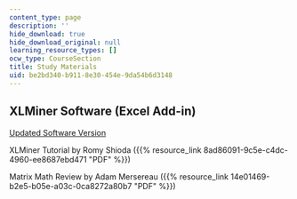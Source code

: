 ```yaml
---
content_type: page
description: ''
hide_download: true
hide_download_original: null
learning_resource_types: []
ocw_type: CourseSection
title: Study Materials
uid: be2bd340-b911-8e30-454e-9da54b6d3148
---
```


XLMiner Software (Excel Add-in)
-------------------------------

[Updated Software Version](http://www.solver.com/xlminer-data-mining)

XLMiner Tutorial by Romy Shioda ({{% resource_link 8ad86091-9c5e-c4dc-4960-ee8687ebd471 "PDF" %}})

Matrix Math Review by Adam Mersereau ({{% resource_link 14e01469-b2e5-b05e-a03c-0ca8272a80b7 "PDF" %}})